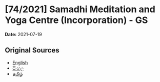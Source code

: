 # [74/2021] Samadhi Meditation and Yoga Centre (Incorporation) - GS

**Date:** 2021-07-19

## Original Sources

- [English](https://documents.gov.lk/view/bills/2021/7/74-2021_E.pdf)
- [සිංහල](https://documents.gov.lk/view/bills/2021/7/74-2021_S.pdf)
- [தமிழ்](https://documents.gov.lk/view/bills/2021/7/74-2021_T.pdf)
